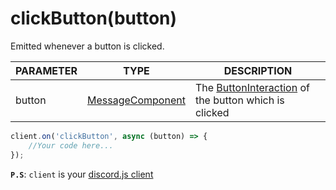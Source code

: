 # clickButton(button)
Emitted whenever a button is clicked.

| PARAMETER      | TYPE                                                                                      | DESCRIPTION                                        |
| -------------- | -----------------------------------------------------------------------------------------  | -------------------------------------------------- |
| button         | [MessageComponent](/d/classes/messagecomponent.html)      | The [ButtonInteraction](/d/classes/messagecomponent.html) of the button which is clicked                       |

```js
client.on('clickButton', async (button) => {
    //Your code here...
});
```

**`P.S`**: `client` is your [discord.js client](https://discord.js.org/#/docs/main/stable/class/Client)

